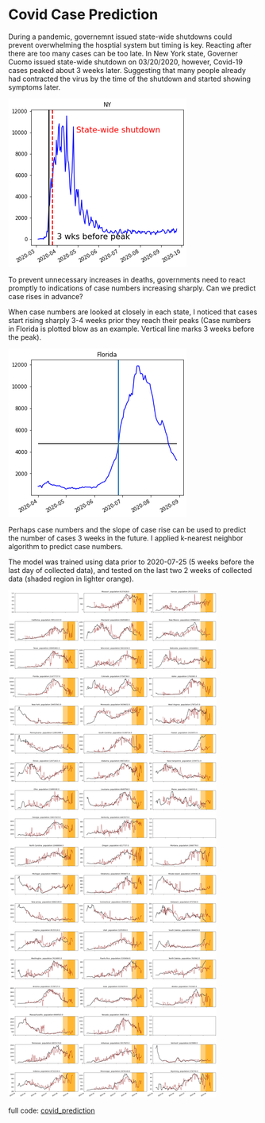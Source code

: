 # Covid Case Prediction

During a pandemic, governemnt issued state-wide shutdowns could prevent overwhelming the hosptial system but timing is key. Reacting after there are too many cases can be too late. In New York state, Governer Cuomo issued state-wide shutdown on 03/20/2020, however, Covid-19 cases peaked about 3 weeks later. Suggesting that many people already had contracted the virus by the time of the shutdown and started showing symptoms later. 

![NY](/images/NY_labeled.png)


To prevent unnecessary increases in deaths, governments need to react promptly to indications of case numbers increasing sharply. Can we predict case rises in advance?

When case numbers are looked at closely in each state, I noticed that cases start rising sharply 3-4 weeks prior they reach their peaks (Case numbers in Florida is plotted blow as an example. Vertical line marks 3 weeks before the peak). 

![Florida](/images/Florida.png)

Perhaps case numbers and the slope of case rise can be used to predict the number of cases 3 weeks in the future. I applied k-nearest neighbor algorithm to predict case numbers. 

The model was trained using data prior to 2020-07-25 (5 weeks before the last day of collected data), and tested on the last two 2 weeks of collected data (shaded region in lighter orange).



![prediction](/images/predictions.png)


full code: [covid_prediction](https://github.com/maayaikeda/covid_case_prediction/blob/master/Covid_case_predictions.ipynb)
